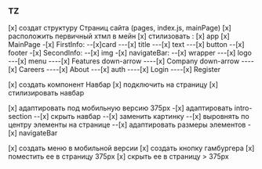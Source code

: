 ### TZ

[x] создат структуру Страниц сайта (pages, index.js, mainPage)
[x] расположить первичный хтмл в мейн
[x] стилизовать :
[x] app
[x] MainPage -[x] FirstInfo:
--[x]card
---[x] title
---[x] text
---[x] button
--[x] footer -[x] SecondInfo:
--[x] img -[x] navigateBar:
--[x] wrapper
---[x] logo
---[x] menu
----[x] Features down-arrow
----[x] Company down-arrow
----[x] Careers
----[x] About
---[x] auth
----[x] Login
----[x] Register

[x] создать компонент Навбар
[x] подключить на страницу
[x] стилизировать навбар

[x] адаптировать под мобильную версию 375px -[x] адаптировать intro-section
--[x] скрыть навбар
--[x] заменить картинку
--[x] выровнять по центру элементы на странице
--[x] адаптировать размеры элементов -[x] navigateBar

[x] создать меню в мобильной версии
[x] создать кнопку гамбургера
[x] поместить ее в страницу 375px
[x] скрыть ее в страницу > 375px

